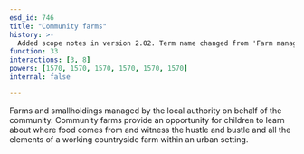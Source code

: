 ```yaml
---
esd_id: 746
title: "Community farms"
history: >-
  Added scope notes in version 2.02. Term name changed from 'Farm management' to 'Farming - farm management' in version 3.00. Name changed to 'Community farms' in version 4.00.
function: 33
interactions: [3, 8]
powers: [1570, 1570, 1570, 1570, 1570, 1570]
internal: false

---
```


Farms and smallholdings managed by the local authority on behalf of the community.   Community farms provide an opportunity for children to learn about where food comes from and witness the hustle and bustle and all the elements of a working countryside farm within an urban setting.

